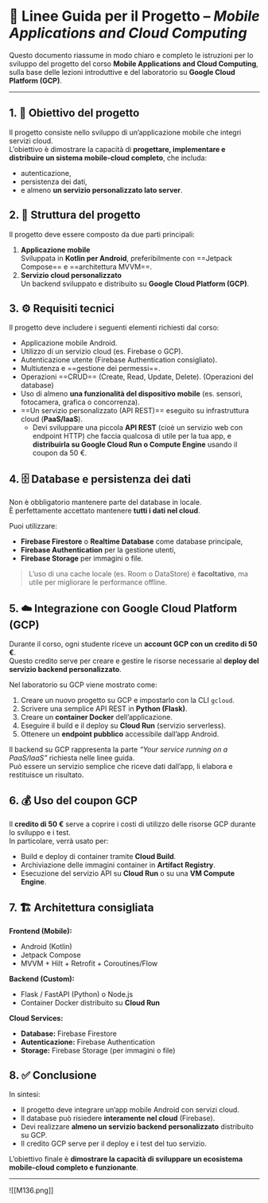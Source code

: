 # 📱 Linee Guida per il Progetto – _Mobile Applications and Cloud Computing_

Questo documento riassume in modo chiaro e completo le istruzioni per lo sviluppo del progetto del corso **Mobile Applications and Cloud Computing**, sulla base delle lezioni introduttive e del laboratorio su **Google Cloud Platform (GCP)**.

---

## 1. 🎯 Obiettivo del progetto

Il progetto consiste nello sviluppo di un’applicazione mobile che integri servizi cloud.  
L’obiettivo è dimostrare la capacità di **progettare, implementare e distribuire un sistema mobile-cloud completo**, che includa:

- autenticazione,
- persistenza dei dati,
- e almeno **un servizio personalizzato lato server**.
## 2. 🧩 Struttura del progetto
Il progetto deve essere composto da due parti principali:

1. **Applicazione mobile**  
    Sviluppata in **Kotlin per Android**, preferibilmente con ==Jetpack Compose== e ==architettura MVVM==.
2. **Servizio cloud personalizzato**  
    Un backend sviluppato e distribuito su **Google Cloud Platform (GCP)**.

## 3. ⚙️ Requisiti tecnici
Il progetto deve includere i seguenti elementi richiesti dal corso:

- Applicazione mobile Android.
- Utilizzo di un servizio cloud (es. Firebase o GCP).
- Autenticazione utente (Firebase Authentication consigliato).
- Multiutenza e ==gestione dei permessi==.
- Operazioni ==CRUD== (Create, Read, Update, Delete). (Operazioni del database)
- Uso di almeno **una funzionalità del dispositivo mobile** (es. sensori, fotocamera, grafica o concorrenza).
- ==Un servizio personalizzato (API REST)== eseguito su infrastruttura cloud (**PaaS/IaaS**).
	- Devi sviluppare una piccola **API REST** (cioè un servizio web con endpoint HTTP) che faccia qualcosa di utile per la tua app, e **distribuirla su Google Cloud Run o Compute Engine** usando il coupon da 50 €.

## 4. 🗄️ Database e persistenza dei dati
Non è obbligatorio mantenere parte del database in locale.  
È perfettamente accettato mantenere **tutti i dati nel cloud**.

Puoi utilizzare:
- **Firebase Firestore** o **Realtime Database** come database principale,
- **Firebase Authentication** per la gestione utenti,
- **Firebase Storage** per immagini o file.

> L’uso di una cache locale (es. Room o DataStore) è **facoltativo**, ma utile per migliorare le performance offline.

## 5. ☁️ Integrazione con Google Cloud Platform (GCP)

Durante il corso, ogni studente riceve un **account GCP con un credito di 50 €**.  
Questo credito serve per creare e gestire le risorse necessarie al **deploy del servizio backend personalizzato**.

Nel laboratorio su GCP viene mostrato come:

1. Creare un nuovo progetto su GCP e impostarlo con la CLI `gcloud`.
2. Scrivere una semplice API REST in **Python (Flask)**.
3. Creare un **container Docker** dell’applicazione.
4. Eseguire il build e il deploy su **Cloud Run** (servizio serverless).
5. Ottenere un **endpoint pubblico** accessibile dall’app Android.

Il backend su GCP rappresenta la parte _“Your service running on a PaaS/IaaS”_ richiesta nelle linee guida.  
Può essere un servizio semplice che riceve dati dall’app, li elabora e restituisce un risultato.

## 6. 💰 Uso del coupon GCP

Il **credito di 50 €** serve a coprire i costi di utilizzo delle risorse GCP durante lo sviluppo e i test.  
In particolare, verrà usato per:

- Build e deploy di container tramite **Cloud Build**.
- Archiviazione delle immagini container in **Artifact Registry**.
- Esecuzione del servizio API su **Cloud Run** o su una **VM Compute Engine**.

## 7. 🏗️ Architettura consigliata

**Frontend (Mobile):**
- Android (Kotlin)
- Jetpack Compose
- MVVM + Hilt + Retrofit + Coroutines/Flow

**Backend (Custom):**
- Flask / FastAPI (Python) o Node.js
- Container Docker distribuito su **Cloud Run**

**Cloud Services:**
- **Database:** Firebase Firestore
- **Autenticazione:** Firebase Authentication
- **Storage:** Firebase Storage (per immagini o file)


## 8. ✅ Conclusione
In sintesi:
- Il progetto deve integrare un’app mobile Android con servizi cloud.
- Il database può risiedere **interamente nel cloud** (Firebase).
- Devi realizzare **almeno un servizio backend personalizzato** distribuito su GCP.
- Il credito GCP serve per il deploy e i test del tuo servizio.

L’obiettivo finale è **dimostrare la capacità di sviluppare un ecosistema mobile-cloud completo e funzionante**.


----

![[M136.png]]
